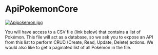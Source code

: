 # ApiPokemonCore
[![Apipokemon.jpg](https://i.postimg.cc/rFDHS7DV/Apipokemon.jpg)](https://postimg.cc/JGWK863v)


You will have access to a CSV file (link below) that contains a list of Pokémon. This file will act
as a database, so we ask you to expose an API from this list to perform CRUD (Create, Read,
Update, Delete) actions. We would also like to get a paginated list of all Pokémon in the file.
